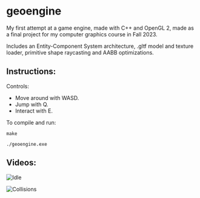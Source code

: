 # geoengine

My first attempt at a game engine, made with C++ and OpenGL 2, made as a final project for my computer graphics course in Fall 2023.

Includes an Entity-Component System architecture, .gltf model and texture loader, primitive shape raycasting and AABB optimizations.

## Instructions:

Controls:
 - Move around with WASD.
 - Jump with Q.
 - Interact with E.

To compile and run:
```
make

./geoengine.exe
```

## Videos:
![Idle](video2.gif)

![Collisions](video1.gif)
